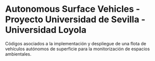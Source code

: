 # Autonomous Surface Vehicles - Proyecto Universidad de Sevilla - Universidad Loyola

Códigos asociados a la implementación y despliegue de una flota de vehículos
autónomos de superficie para la monitorización de espacios ambientales.
